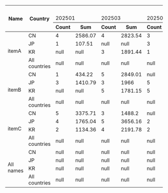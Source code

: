 <table>
  <thead>
    <tr>
      <th rowspan="3">Name</th>
      <th rowspan="3">Country</th>
      <th colspan="12">Month</th>
    </tr>
    <tr>
      <td colspan="2">202501</td>
      <td colspan="2">202503</td>
      <td colspan="2">202504</td>
      <td colspan="2">202502</td>
      <td colspan="2">202505</td>
      <td colspan="2">All months</td>
    </tr>
    <tr>
      <th>Count</th>
      <th>Sum</th>
      <th>Count</th>
      <th>Sum</th>
      <th>Count</th>
      <th>Sum</th>
      <th>Count</th>
      <th>Sum</th>
      <th>Count</th>
      <th>Sum</th>
      <th>Count</th>
      <th>Sum</th>
    </tr>
  </thead>
  <tbody>
    <tr>
      <td rowspan="4">itemA</td>
      <td>CN</td>
      <td>4</td>
      <td>2586.07</td>
      <td>4</td>
      <td>2823.54</td>
      <td>3</td>
      <td>1301.73</td>
      <td>null</td>
      <td>null</td>
      <td>null</td>
      <td>null</td>
      <td>11</td>
      <td>6711.34</td>
    </tr>
    <tr>
      <td>JP</td>
      <td>1</td>
      <td>107.51</td>
      <td>null</td>
      <td>null</td>
      <td>3</td>
      <td>2014.32</td>
      <td>5</td>
      <td>3119.07</td>
      <td>null</td>
      <td>null</td>
      <td>9</td>
      <td>5240.9</td>
    </tr>
    <tr>
      <td>KR</td>
      <td>null</td>
      <td>null</td>
      <td>3</td>
      <td>1891.44</td>
      <td>1</td>
      <td>855.94</td>
      <td>5</td>
      <td>1668.59</td>
      <td>5</td>
      <td>2231.2</td>
      <td>14</td>
      <td>6647.17</td>
    </tr>
    <tr>
      <td>All countries</td>
      <td>null</td>
      <td>null</td>
      <td>null</td>
      <td>null</td>
      <td>null</td>
      <td>null</td>
      <td>null</td>
      <td>null</td>
      <td>null</td>
      <td>null</td>
      <td>34</td>
      <td>18599.41</td>
    </tr>
    <tr>
      <td rowspan="4">itemB</td>
      <td>CN</td>
      <td>1</td>
      <td>434.22</td>
      <td>5</td>
      <td>2849.01</td>
      <td>null</td>
      <td>null</td>
      <td>5</td>
      <td>2575.55</td>
      <td>3</td>
      <td>1845.78</td>
      <td>14</td>
      <td>7704.56</td>
    </tr>
    <tr>
      <td>JP</td>
      <td>3</td>
      <td>1410.79</td>
      <td>3</td>
      <td>1966</td>
      <td>5</td>
      <td>2348.93</td>
      <td>1</td>
      <td>393.39</td>
      <td>1</td>
      <td>973.91</td>
      <td>13</td>
      <td>7093.02</td>
    </tr>
    <tr>
      <td>KR</td>
      <td>null</td>
      <td>null</td>
      <td>5</td>
      <td>1781.15</td>
      <td>5</td>
      <td>2641.75</td>
      <td>3</td>
      <td>2239.52</td>
      <td>2</td>
      <td>458.68</td>
      <td>15</td>
      <td>7121.1</td>
    </tr>
    <tr>
      <td>All countries</td>
      <td>null</td>
      <td>null</td>
      <td>null</td>
      <td>null</td>
      <td>null</td>
      <td>null</td>
      <td>null</td>
      <td>null</td>
      <td>null</td>
      <td>null</td>
      <td>42</td>
      <td>21918.68</td>
    </tr>
    <tr>
      <td rowspan="4">itemC</td>
      <td>CN</td>
      <td>5</td>
      <td>3375.71</td>
      <td>3</td>
      <td>1488.2</td>
      <td>null</td>
      <td>null</td>
      <td>1</td>
      <td>337.29</td>
      <td>null</td>
      <td>null</td>
      <td>9</td>
      <td>5201.2</td>
    </tr>
    <tr>
      <td>JP</td>
      <td>4</td>
      <td>1765.04</td>
      <td>5</td>
      <td>3656.16</td>
      <td>2</td>
      <td>1042.42</td>
      <td>5</td>
      <td>2081.02</td>
      <td>1</td>
      <td>725.8</td>
      <td>17</td>
      <td>9270.44</td>
    </tr>
    <tr>
      <td>KR</td>
      <td>2</td>
      <td>1134.36</td>
      <td>4</td>
      <td>2191.78</td>
      <td>2</td>
      <td>1274.36</td>
      <td>1</td>
      <td>240.94</td>
      <td>null</td>
      <td>null</td>
      <td>9</td>
      <td>4841.44</td>
    </tr>
    <tr>
      <td>All countries</td>
      <td>null</td>
      <td>null</td>
      <td>null</td>
      <td>null</td>
      <td>null</td>
      <td>null</td>
      <td>null</td>
      <td>null</td>
      <td>null</td>
      <td>null</td>
      <td>35</td>
      <td>19313.08</td>
    </tr>
    <tr>
      <td rowspan="4">All names</td>
      <td>CN</td>
      <td>null</td>
      <td>null</td>
      <td>null</td>
      <td>null</td>
      <td>null</td>
      <td>null</td>
      <td>null</td>
      <td>null</td>
      <td>null</td>
      <td>null</td>
      <td>null</td>
      <td>null</td>
    </tr>
    <tr>
      <td>JP</td>
      <td>null</td>
      <td>null</td>
      <td>null</td>
      <td>null</td>
      <td>null</td>
      <td>null</td>
      <td>null</td>
      <td>null</td>
      <td>null</td>
      <td>null</td>
      <td>null</td>
      <td>null</td>
    </tr>
    <tr>
      <td>KR</td>
      <td>null</td>
      <td>null</td>
      <td>null</td>
      <td>null</td>
      <td>null</td>
      <td>null</td>
      <td>null</td>
      <td>null</td>
      <td>null</td>
      <td>null</td>
      <td>null</td>
      <td>null</td>
    </tr>
    <tr>
      <td>All countries</td>
      <td>null</td>
      <td>null</td>
      <td>null</td>
      <td>null</td>
      <td>null</td>
      <td>null</td>
      <td>null</td>
      <td>null</td>
      <td>null</td>
      <td>null</td>
      <td>111</td>
      <td>59831.17</td>
    </tr>
  </tbody>
</table>